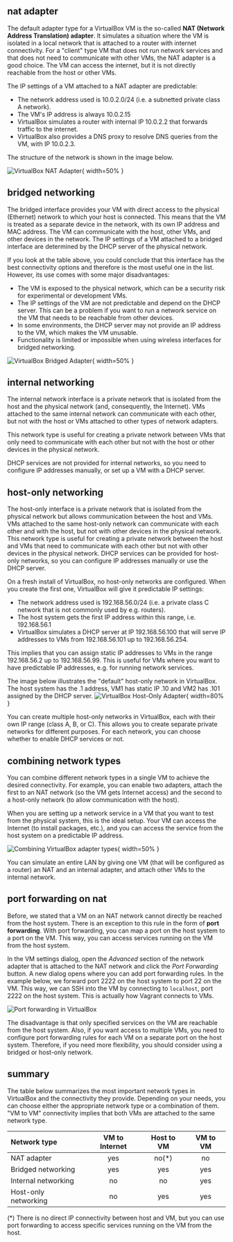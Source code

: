 ## nat adapter

The default adapter type for a VirtualBox VM is the so-called **NAT (Network Address Translation) adapter**. It simulates a situation where the VM is isolated in a local network that is attached to a router with internet connectivity. For a "client" type VM that does not run network services and that does not need to communicate with other VMs, the NAT adapter is a good choice. The VM can access the internet, but it is not directly reachable from the host or other VMs.

The IP settings of a VM attached to a NAT adapter are predictable:

- The network address used is 10.0.2.0/24 (i.e. a subnetted private class A network).
- The VM's IP address is always 10.0.2.15
- VirtualBox simulates a router with internal IP 10.0.2.2 that forwards traffic to the internet.
- VirtualBox also provides a DNS proxy to resolve DNS queries from the VM, with IP 10.0.2.3.

The structure of the network is shown in the image below.

![VirtualBox NAT Adapter](assets/vbox-nat.png){ width=50% }

## bridged networking

The bridged interface provides your VM with direct access to the physical (Ethernet) network to which your host is connected. This means that the VM is treated as a separate device in the network, with its own IP address and MAC address. The VM can communicate with the host, other VMs, and other devices in the network. The IP settings of a VM attached to a bridged interface are determined by the DHCP server of the physical network.

If you look at the table above, you could conclude that this interface has the best connectivity options and therefore is the most useful one in the list. However, its use comes with some major disadvantages:

- The VM is exposed to the physical network, which can be a security risk for experimental or development VMs.
- The IP settings of the VM are not predictable and depend on the DHCP server. This can be a problem if you want to run a network service on the VM that needs to be reachable from other devices.
- In some environments, the DHCP server may not provide an IP address to the VM, which makes the VM unusable.
- Functionality is limited or impossible when using wireless interfaces for bridged networking.

![VirtualBox Bridged Adapter](assets/vbox-bridged.png){ width=50% }

## internal networking

The internal network interface is a private network that is isolated from the host and the physical network (and, consequently, the Internet). VMs attached to the same internal network can communicate with each other, but not with the host or VMs attached to other types of network adapters.

This network type is useful for creating a private network between VMs that only need to communicate with each other but not with the host or other devices in the physical network.

DHCP services are not provided for internal networks, so you need to configure IP addresses manually, or set up a VM with a DHCP server.

## host-only networking

The host-only interface is a private network that is isolated from the physical network but allows communication between the host and VMs. VMs attached to the same host-only network can communicate with each other and with the host, but not with other devices in the physical network. This network type is useful for creating a private network between the host and VMs that need to communicate with each other but not with other devices in the physical network. DHCP services can be provided for host-only networks, so you can configure IP addresses manually or use the DHCP server.

On a fresh install of VirtualBox, no host-only networks are configured. When you create the first one, VirtualBox will give it predictable IP settings:

- The network address used is 192.168.56.0/24 (i.e. a private class C network that is not commonly used by e.g. routers).
- The host system gets the first IP address within this range, i.e. 192.168.56.1
- VirtualBox simulates a DHCP server at IP 192.168.56.100 that will serve IP addresses to VMs from 192.168.56.101 up to 192.168.56.254.

This implies that you can assign static IP addresses to VMs in the range 192.168.56.2 up to 192.168.56.99. This is useful for VMs where you want to have predictable IP addresses, e.g. for running network services.

The image below illustrates the "default" host-only network in VirtualBox. The host system has the .1 address, VM1 has static IP .10 and VM2 has .101 assigned by the DHCP server.
![VirtualBox Host-Only Adapter](assets/vbox-host-only.png){ width=80% }

You can create multiple host-only networks in VirtualBox, each with their own IP range (class A, B, or C). This allows you to create separate private networks for different purposes. For each network, you can choose whether to enable DHCP services or not.

## combining network types

You can combine different network types in a single VM to achieve the desired connectivity. For example, you can enable two adapters, attach the first to an NAT network (so the VM gets Internet access) and the second to a host-only network (to allow communication with the host).

When you are setting up a network service in a VM that you want to test from the physical system, this is the ideal setup. Your VM can access the Internet (to install packages, etc.), and you can access the service from the host system on a predictable IP address.

![Combining VirtualBox adapter types](assets/vbox-nat-host-only.png){ width=50% }

You can simulate an entire LAN by giving one VM (that will be configured as a router) an NAT and an internal adapter, and attach other VMs to the internal network.

## port forwarding on nat

Before, we stated that a VM on an NAT network cannot directly be reached from the host system. There is an exception to this rule in the form of **port forwarding**. With port forwarding, you can map a port on the host system to a port on the VM. This way, you can access services running on the VM from the host system.

In the VM settings dialog, open the *Advanced* section of the network adapter that is attached to the NAT network and click the *Port Forwarding* button. A new dialog opens where you can add port forwarding rules. In the example below, we forward port 2222 on the host system to port 22 on the VM. This way, we can SSH into the VM by connecting to `localhost`, port 2222 on the host system. This is actually how Vagrant connects to VMs.

![Port forwarding in VirtualBox](assets/virtualbox-nat-port-forwarding.png)

The disadvantage is that only specified services on the VM are reachable from the host system. Also, if you want access to multiple VMs, you need to configure port forwarding rules for each VM on a separate port on the host system. Therefore, if you need more flexibility, you should consider using a bridged or host-only network.

## summary

The table below summarizes the most important network types in VirtualBox and the connectivity they provide. Depending on your needs, you can choose either the appropriate network type or a combination of them. "VM to VM" connectivity implies that both VMs are attached to the same network type.

| Network type         | VM to Internet | Host to VM | VM to VM |
| :------------------- | :------------: | :--------: | :------: |
| NAT adapter          |      yes       |   no(*)    |    no    |
| Bridged networking   |      yes       |    yes     |   yes    |
| Internal networking  |       no       |     no     |   yes    |
| Host-only networking |       no       |    yes     |   yes    |

(*) There is no direct IP connectivity between host and VM, but you can use port forwarding to access specific services running on the VM from the host.

